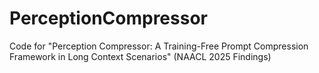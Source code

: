 # PerceptionCompressor
Code for "Perception Compressor: A Training-Free Prompt Compression Framework in Long Context Scenarios" (NAACL 2025 Findings)
